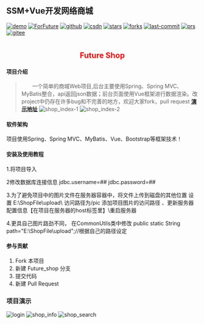 ## SSM+Vue开发网络商城

[![demo](https://badgen.net/badge/demo/演示)](http://ganquanzhong.top/shop)
[![ForFuture](https://badgen.net/badge/ForFuture/gqzdev/cyan)](http://ganquanzhong.top)
[![github](https://badgen.net/badge/github/github?icon)](https://github.com/gqzdev)
[![csdn](https://badgen.net/badge/blog/ganquanzhong/red)](https://blog.csdn.net/ganquanzhong)
[![stars](https://badgen.net/github/stars/gqzdev/shop)](https://github.com/gqzdev/shop)
[![forks](https://badgen.net/github/forks/gqzdev/shop)](https://github.com/gqzdev/shop)
[![last-commit](https://badgen.net/github/last-commit/gqzdev/shop)](https://github.com/gqzdev/shop)
[![prs](https://badgen.net/github/prs/gqzdev/shop)](https://github.com/gqzdev/shop)
[![gitee](https://badgen.net/badge/gitee/zhong96/orange)](https://gitee.com/zhong96)

# <span style="color:red;font-size:20px;"><center>Future Shop</center></span>

#### 项目介绍
>&emsp;&emsp;一个简单的商城Web项目,后台主要使用Spring、Spring MVC、MyBatis整合，api返回json数据；前台页面使用Vue框架进行数据渲染。改project中仍存在许多bug和不完善的地方，欢迎大家fork，pull request
 **<a href="http://ganquanzhong.top/shop/" target="_blank">演示地址</a>** 
![shop_index-1](https://gitee.com/uploads/images/2018/0601/115724_87fe5c54_1134592.png "屏幕截图.png")
![shop_index-2](https://gitee.com/uploads/images/2018/0601/115759_671eb7c1_1134592.png "屏幕截图.png")

#### 软件架构
项目使用Spring、Spring MVC、MyBatis、Vue、Bootstrap等框架技术！

#### 安装及使用教程

1.将项目导入
   	
2修改数据库连接信息
jdbc.username=##
jdbc.password=##

3.为了避免项目中的图片文件在服务器容器中，将文件上传到磁盘的其他位置
         设置  E:\\ShopFile\\upload\\  访问路径为/pic
	 <Context docBase="E:\ShopFile\upload" path="/pic" reloadable="false"/>
  添加项目图片的访问路径 、更新服务器配置信息【在项目在服务器的host标签里】\重启服务器

4.更具自己图片路劲不同，
  在CommonUtils类中修改
  public static String path="E:\\ShopFile\\upload";//根据自己的路径设定


#### 参与贡献

1. Fork 本项目
2. 新建 Future_shop 分支
3. 提交代码
4. 新建 Pull Request

### 项目演示
![login](https://gitee.com/uploads/images/2018/0601/115559_f89c3492_1134592.png "屏幕截图.png")
![shop_info](https://gitee.com/uploads/images/2018/0601/115833_e1287f8c_1134592.png "屏幕截图.png")
![shop_search](https://gitee.com/uploads/images/2018/0601/115908_48117bba_1134592.png "屏幕截图.png")
